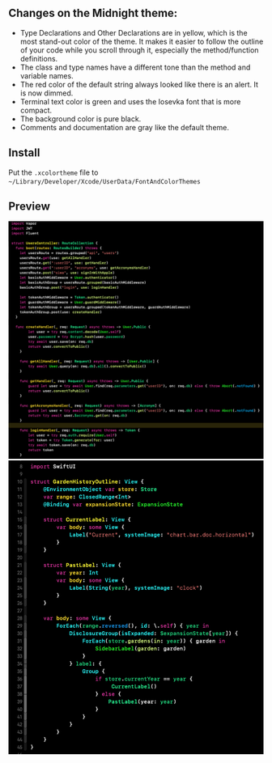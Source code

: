## Changes on the Midnight theme:
* Type Declarations and Other Declarations are in yellow, which is the most stand-out color of the theme. It makes it easier to follow the outline of your code while you scroll through it, especially the method/function definitions.
* The class and type names have a different tone than the method and variable names.
* The red color of the default string always looked like there is an alert. It is now dimmed.
* Terminal text color is green and uses the Iosevka font that is more compact.
* The background color is pure black.
* Comments and documentation are gray like the default theme.
## Install
Put the `.xcolortheme` file to `~/Library/Developer/Xcode/UserData/FontAndColorThemes`
## Preview
![](screenshots/vapor_userscontroller.png)
![](screenshots/swiftui_garden.png)
